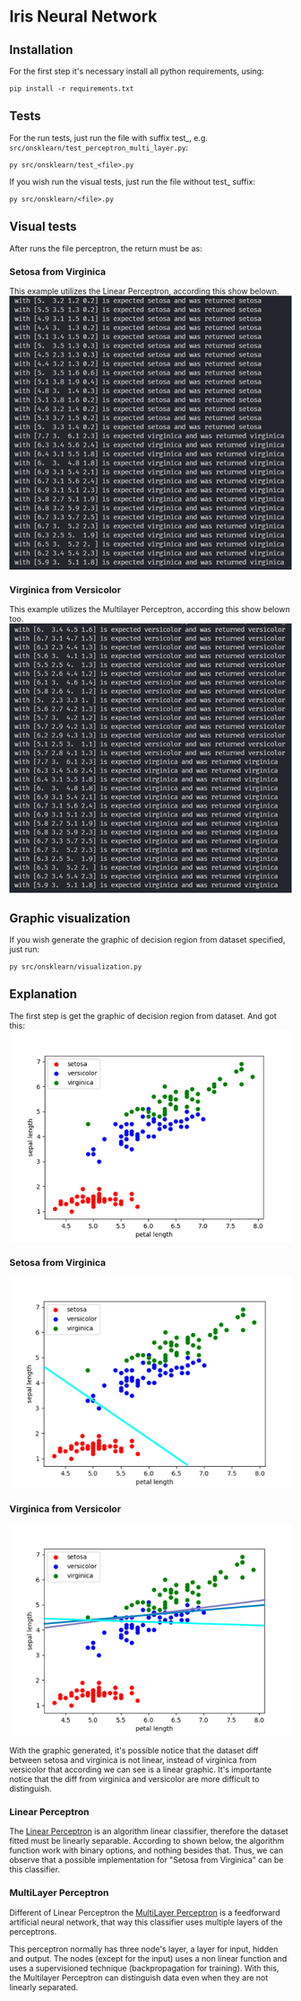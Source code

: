 # Iris Neural Network

## Installation
For the first step it's necessary install all python requirements, using:
```
pip install -r requirements.txt
```

## Tests
For the run tests, just run the file with suffix test_, e.g. `src/onsklearn/test_perceptron_multi_layer.py`:
```
py src/onsklearn/test_<file>.py
```

If you wish run the visual tests, just run the file without test_ suffix:
```
py src/onsklearn/<file>.py
```

## Visual tests
After runs the file perceptron, the return must be as:

### Setosa from Virginica 
This example utilizes the Linear Perceptron, according this show belown.
![Visual tests](./samples/linear_tests.png)

### Virginica from Versicolor
This example utilizes the Multilayer Perceptron, according this show belown too.
![Visual tests](./samples/multilayer_tests.png)

## Graphic visualization
If you wish generate the graphic of decision region from dataset specified, just run:
```
py src/onsklearn/visualization.py
```

## Explanation
The first step is get the graphic of decision region from dataset. And got this:
![Decision Region Graphic](./samples/decision_region.png)

### Setosa from Virginica
![Decision Region Graphic](./samples/linear_graphic.png)
### Virginica from Versicolor
![Decision Region Graphic](./samples/not_linear_graphic.png)

With the graphic generated, it's possible notice that the dataset diff between setosa and virginica is not linear, instead of virginica from versicolor that according we can see is a linear graphic. It's importante notice that the diff from virginica and versicolor are more difficult to distinguish. 

### Linear Perceptron
The [Linear Perceptron](https://en.wikipedia.org/wiki/Perceptron) is an algorithm linear classifier, therefore the dataset fitted must be linearly separable. According to shown below, the algorithm function work with binary options, and nothing besides that. Thus, we can observe that a possible implementation for "Setosa from Virginica" can be this classifier.

### MultiLayer Perceptron
Different of Linear Perceptron the [MultiLayer Perceptron](https://en.wikipedia.org/wiki/Multilayer_perceptron) is a feedforward artificial neural network, that way this classifier uses multiple layers of the perceptrons.

This perceptron normally has three node's layer, a layer for input, hidden and output. The nodes (except for the input) uses a non linear function and uses a supervisioned technique (backpropagation for training). With this, the Multilayer Perceptron can distinguish data even when they are not linearly separated.
